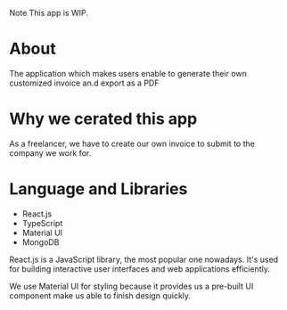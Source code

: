 Note
This app is WIP.

# About
The application which makes users enable to generate their own customized invoice an.d export as a PDF

# Why we cerated this app
As a freelancer, we have to create our own invoice to submit to the company we work for.

# Language and Libraries

- React.js
- TypeScript
- Material UI
- MongoDB


React.js is a JavaScript library, the most popular one nowadays. It's used for building interactive user interfaces and web applications efficiently.

We use Material UI for styling because it provides us a pre-built UI component make us able to finish design quickly.